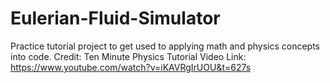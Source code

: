 # Eulerian-Fluid-Simulator
Practice tutorial project to get used to applying math and physics concepts into code. 
Credit: Ten Minute Physics
Tutorial Video Link: https://www.youtube.com/watch?v=iKAVRgIrUOU&t=627s 
